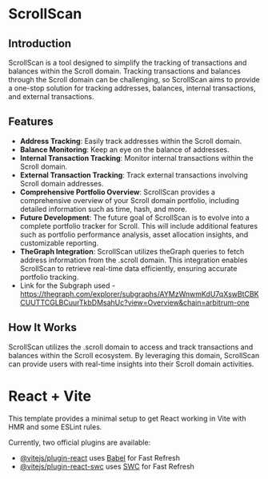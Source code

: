 # ScrollScan

## Introduction

ScrollScan is a tool designed to simplify the tracking of transactions and balances within the Scroll domain. Tracking transactions and balances through the Scroll domain can be challenging, so ScrollScan aims to provide a one-stop solution for tracking addresses, balances, internal transactions, and external transactions.

## Features

- **Address Tracking**: Easily track addresses within the Scroll domain.
- **Balance Monitoring**: Keep an eye on the balance of addresses.
- **Internal Transaction Tracking**: Monitor internal transactions within the Scroll domain.
- **External Transaction Tracking**: Track external transactions involving Scroll domain addresses.
- **Comprehensive Portfolio Overview**: ScrollScan provides a comprehensive overview of your Scroll domain portfolio, including detailed information such as time, hash, and more.
- **Future Development**: The future goal of ScrollScan is to evolve into a complete portfolio tracker for Scroll. This will include additional features such as portfolio performance analysis, asset allocation insights, and customizable reporting.
- **TheGraph Integration**: ScrollScan utilizes theGraph queries to fetch address information from the .scroll domain. This integration enables ScrollScan to retrieve real-time data efficiently, ensuring accurate portfolio tracking.
- Link for the Subgraph used - https://thegraph.com/explorer/subgraphs/AYMzWnwmKdU7qXswBtCBKCUUTTCGLBCuurTkbDMsahUc?view=Overview&chain=arbitrum-one

## How It Works

ScrollScan utilizes the .scroll domain to access and track transactions and balances within the Scroll ecosystem. By leveraging this domain, ScrollScan can provide users with real-time insights into their Scroll domain activities.


# React + Vite

This template provides a minimal setup to get React working in Vite with HMR and some ESLint rules.

Currently, two official plugins are available:

- [@vitejs/plugin-react](https://github.com/vitejs/vite-plugin-react/blob/main/packages/plugin-react/README.md) uses [Babel](https://babeljs.io/) for Fast Refresh
- [@vitejs/plugin-react-swc](https://github.com/vitejs/vite-plugin-react-swc) uses [SWC](https://swc.rs/) for Fast Refresh




